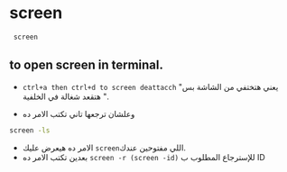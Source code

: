 # screen
``` bash
 screen
```
 ## to open screen in terminal.
*   ```ctrl+a then ctrl+d to screen deattacch``` "يعني هتختفي من الشاشة بس هتقعد شغالة في الخلفية ".

*  وعلشان ترجعها تاني تكتب الامر ده  
``` bash
screen -ls
```
* الامر ده هيعرض عليك ```screen```اللي مفتوحين عندك.
* بعدين تكتب الامر ده ```screen -r (screen -id)``` للإسترجاع المطلوب ب ID
